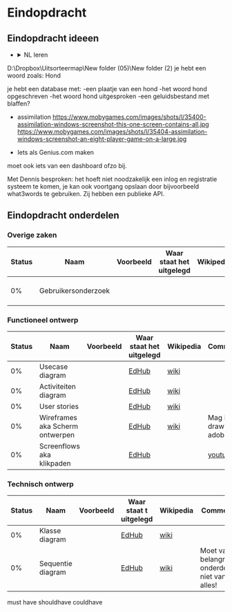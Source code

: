 # Eindopdracht

## Eindopdracht ideeen

* <details>
  <summary>NL leren</summary>
D:\Dropbox\Uitsorteermap\New folder (05)\New folder (2)
je hebt een woord zoals: Hond

je hebt een database met:
-een plaatje van een hond
-het woord hond opgeschreven
-het woord hond uitgesproken
-een geluidsbestand met blaffen?
</details>


* assimilation
https://www.mobygames.com/images/shots/l/35400-assimilation-windows-screenshot-this-one-screen-contains-all.jpg
https://www.mobygames.com/images/shots/l/35404-assimilation-windows-screenshot-an-eight-player-game-on-a-large.jpg

* Iets als Genius.com maken

moet ook iets van een dashboard ofzo bij.

Met Dennis besproken: het hoeft niet noodzakelijk een inlog en registratie systeem te komen, je kan ook voortgang opslaan door bijvoorbeeld what3words te gebruiken.
Zij hebben een publieke API.

## Eindopdracht onderdelen

### Overige zaken
| Status | Naam                 | Voorbeeld | Waar staat het uitgelegd | Wikipedia                                      | Comments
|--------|----------------------|-----------|--------------------------|------------------------------------------------| --------------
| 0%     | Gebruikersonderzoek  |           |                          |                                                | (2 mensen goed genoeg)

### Functioneel ontwerp

| Status | Naam                 | Voorbeeld | Waar staat het uitgelegd | Wikipedia                                      | Comments
|--------|----------------------|-----------|--------------------------|------------------------------------------------| --------------
| 0%     | Usecase diagram      |           | [EdHub](https://edhub.novi.nl/study/courses/279/content/6297) | [wiki](https://en.wikipedia.org/wiki/Use_case_diagram) |
| 0%     | Activiteiten diagram |           | [EdHub](https://edhub.novi.nl/study/courses/279/content/6320) | [wiki](https://en.wikipedia.org/wiki/Activity_diagram) |
| 0%     | User stories         |           | [EdHub](https://edhub.novi.nl/study/courses/314/content/7272) | [wiki](https://en.wikipedia.org/wiki/User_story)       |
| 0%     | Wireframes aka Scherm ontwerpen | | [EdHub](https://edhub.novi.nl/study/courses/314/content/7275) | [wiki](https://en.wikipedia.org/wiki/User_interface_design) | Mag in draw.io of adobe XD
| 0%     | Screenflows aka klikpaden |      | [EdHub](https://edhub.novi.nl/study/courses/314/content/7274) |  | [youtube](https://youtu.be/ZKIIubRSdZ8)  | Mag in draw.io of adobe XD

### Technisch ontwerp
| Status | Naam | Voorbeeld | Waar staat t uitgelegd | Wikipedia | Comments 
|--------|------|-----------|------------------------|-----------|-----------
| 0%     |Klasse diagram | | [EdHub](https://edhub.novi.nl/study/courses/279/content/6283) | [wiki](https://en.wikipedia.org/wiki/Class_diagram) | 
| 0%     |Sequentie diagram | | [EdHub](https://edhub.novi.nl/study/courses/279/content/6303) | [wiki](https://en.wikipedia.org/wiki/Sequence_diagram) | Moet van 2 belangrijke onderdelen, niet van alles!


must have shouldhave couldhave
